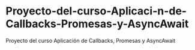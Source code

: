 # Proyecto-del-curso-Aplicaci-n-de-Callbacks-Promesas-y-AsyncAwait
Proyecto del curso Aplicación de Callbacks, Promesas y AsyncAwait
